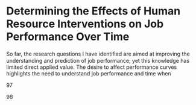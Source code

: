 # Determining the Effects of Human Resource Interventions on Job Performance Over Time

So far, the research questions I have identiﬁed are aimed at improving the understanding and prediction of job performance; yet this knowledge has limited direct applied value. The desire to affect performance curves highlights the need to understand job performance and time when

97

98